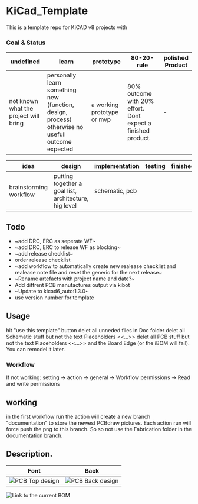 # KiCad_Template

This is a template repo for KiCAD v8 projects with 

### Goal & Status
| undefined                             | learn                                                                                            | prototype                  | 80-20-rule                                                   | polished Product |
|---------------------------------------|--------------------------------------------------------------------------------------------------|----------------------------|--------------------------------------------------------------|------------------|
| not known what the project will bring | personally learn something new (function, design, process) otherwise no usefull outcome expected | a working prototype or mvp | 80% outcome with 20% effort. Dont expect a finished product. | -                |

| idea                   | design                                                | implementation | testing | finished |
|------------------------|-------------------------------------------------------|----------------|---------|----------|
| brainstorming workflow | putting together a goal list, architecture, hig level | schematic, pcb |         |          |

## Todo

* ~add DRC, ERC as seperate WF~ 
* ~add DRC, ERC to release WF as blocking~
* ~add release checklist~
* order release checklist
* ~add workflow to automatically create new realease checklist and realease note file and reset the generic for the next release~
* ~Rename artefacts with project name and date?~
* Add diffrent PCB manufactures output via kibot
* ~Update to kicad6_auto:1.3.0~
* use version number for template

## Usage

hit "use this template" button
delet all unneded files in Doc folder
delet all Schematic stuff but not the text Placeholders <<...>>
delet all PCB stuff but not the text Placeholders <<...>> and the Board Edge (or the iBOM will fail). You can remodel it later.

### Workflow
If not working:
setting -> action -> general -> Workflow permissions -> Read and write permissions

## working

in the first workflow run the action will create a new branch "documentation" to store the newest PCBdraw pictures. 
Each action run will force push the png to this branch. So so not use the Fabrication folder in the documentation branch.

## Description. 

| Font                                                                    | Back                                                                      |
|-------------------------------------------------------------------------|---------------------------------------------------------------------------|
| ![PCB Top design](../../blob/documentation/Fabrication/PCBdraw_Top.png) | ![PCB Back design](../../blob/documentation/Fabrication/PCBdraw_Back.png) |

![Link to the current BOM](../../tree/documentation/Fabrication/BoM)

